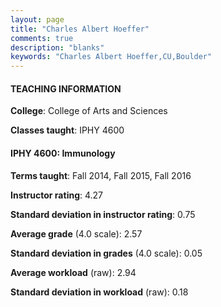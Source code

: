 ```yaml
---
layout: page
title: "Charles Albert Hoeffer" 
comments: true
description: "blanks"
keywords: "Charles Albert Hoeffer,CU,Boulder"
---
```

<head>
<script src="https://ajax.googleapis.com/ajax/libs/jquery/2.1.3/jquery.min.js"></script>
<script src="https://dl.dropboxusercontent.com/s/pc42nxpaw1ea4o9/highcharts.js?dl=0"></script>
<!-- <script src="../assets/js/highcharts.js"></script> -->
<style type="text/css">@font-face {
	font-family: "Bebas Neue";
	src: url(https://www.filehosting.org/file/details/544349/BebasNeue Regular.otf) format("opentype");
	}
	h1.Bebas { 
		font-family: "Bebas Neue", Verdana, Tahoma;
	}
</style>
</head>
	   
#### TEACHING INFORMATION

**College**: College of Arts and Sciences

**Classes taught**: IPHY 4600

#### IPHY 4600: Immunology

**Terms taught**: Fall 2014, Fall 2015, Fall 2016

**Instructor rating**: 4.27

**Standard deviation in instructor rating**: 0.75

**Average grade** (4.0 scale): 2.57

**Standard deviation in grades** (4.0 scale): 0.05

**Average workload** (raw): 2.94

**Standard deviation in workload** (raw): 0.18

